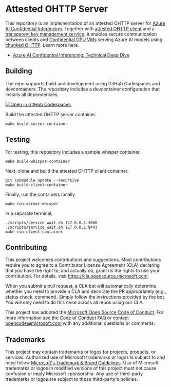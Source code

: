 # Attested OHTTP Server

This repository is an implementation of an attested OHTTP server for [Azure AI Confidential Inferencing](https://techcommunity.microsoft.com/blog/azure-ai-services-blog/azure-ai-confidential-inferencing-preview/4248181). 
Together with [attested OHTTP client](https://github.com/microsoft/attested-ohttp-client) and a [transparent 
key management service](https://github.com/microsoft/azure-transparent-kms), it enables secure communication between clients and [Confidential GPU VMs](https://) serving Azure AI models using [chunked OHTTP](https://www.ietf.org/archive/id/draft-ohai-chunked-ohttp-01.html). Learn more here. 

- [Azure AI Confidential Inferencing: Technical Deep Dive](https://techcommunity.microsoft.com/blog/azureconfidentialcomputingblog/azure-ai-confidential-inferencing-technical-deep-dive/4253150)

## Building

The repo supports build and development using GitHub Codespaces and devcontainers. The repository includes a devcontainer configuration that installs all dependencies.

[![Open in GitHub Codespaces](https://github.com/codespaces/badge.svg)](https://codespaces.new/microsoft/attested-ohttp-server). 

Build the attested OHTTP server container.

```
make build-server-container
```

## Testing

For testing, this repository includes a sample whisper container. 

```
make build-whisper-container
```

Next, clone and build the attested OHTTP client container. 

```
git submodule update --recursive
make build-client-container
```

Finally, run the containers locally
```
make run-server-whisper
```

In a separate terminal,
```
./scripts/service_wait.sh 127.0.0.1:3000
./scripts/service_wait.sh 127.0.0.1:9443
make run-client-container
```

## Contributing

This project welcomes contributions and suggestions.  Most contributions require you to agree to a
Contributor License Agreement (CLA) declaring that you have the right to, and actually do, grant us
the rights to use your contribution. For details, visit https://cla.opensource.microsoft.com.

When you submit a pull request, a CLA bot will automatically determine whether you need to provide
a CLA and decorate the PR appropriately (e.g., status check, comment). Simply follow the instructions
provided by the bot. You will only need to do this once across all repos using our CLA.

This project has adopted the [Microsoft Open Source Code of Conduct](https://opensource.microsoft.com/codeofconduct/).
For more information see the [Code of Conduct FAQ](https://opensource.microsoft.com/codeofconduct/faq/) or
contact [opencode@microsoft.com](mailto:opencode@microsoft.com) with any additional questions or comments.

## Trademarks

This project may contain trademarks or logos for projects, products, or services. Authorized use of Microsoft 
trademarks or logos is subject to and must follow 
[Microsoft's Trademark & Brand Guidelines](https://www.microsoft.com/en-us/legal/intellectualproperty/trademarks/usage/general).
Use of Microsoft trademarks or logos in modified versions of this project must not cause confusion or imply Microsoft sponsorship.
Any use of third-party trademarks or logos are subject to those third-party's policies.
